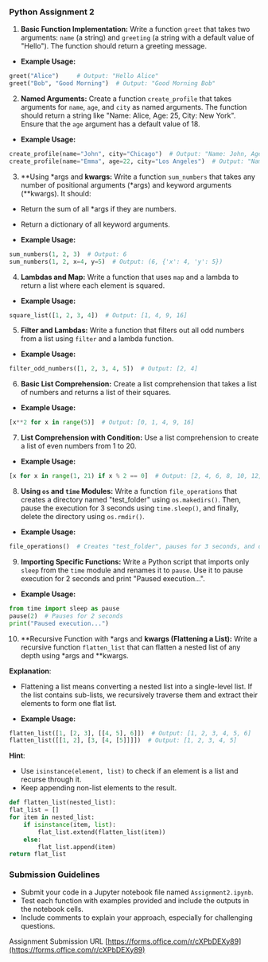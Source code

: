 ### Python Assignment 2



1. **Basic Function Implementation:**
Write a function `greet` that takes two arguments: `name` (a string) and `greeting` (a string with a default value of "Hello"). The function should return a greeting message.

- **Example Usage:**
```python
greet("Alice")     # Output: "Hello Alice"
greet("Bob", "Good Morning")  # Output: "Good Morning Bob"
```

2. **Named Arguments:**
Create a function `create_profile` that takes arguments for `name`, `age`, and `city` as named arguments. The function should return a string like "Name: Alice, Age: 25, City: New York". Ensure that the `age` argument has a default value of 18.

- **Example Usage:**
```python
create_profile(name="John", city="Chicago")  # Output: "Name: John, Age: 18, City: Chicago"
create_profile(name="Emma", age=22, city="Los Angeles")  # Output: "Name: Emma, Age: 22, City: Los Angeles"
```

3. **Using *args and **kwargs:**
Write a function `sum_numbers` that takes any number of positional arguments (*args) and keyword arguments (**kwargs). It should:
- Return the sum of all *args if they are numbers.
- Return a dictionary of all keyword arguments.

- **Example Usage:**
```python
sum_numbers(1, 2, 3)  # Output: 6
sum_numbers(1, 2, x=4, y=5)  # Output: (6, {'x': 4, 'y': 5})
```


4. **Lambdas and Map:**
Write a function that uses `map` and a lambda to return a list where each element is squared.

- **Example Usage:**
```python
square_list([1, 2, 3, 4])  # Output: [1, 4, 9, 16]
```

5. **Filter and Lambdas:**
Write a function that filters out all odd numbers from a list using `filter` and a lambda function.

- **Example Usage:**
```python
filter_odd_numbers([1, 2, 3, 4, 5])  # Output: [2, 4]
```



6. **Basic List Comprehension:**
Create a list comprehension that takes a list of numbers and returns a list of their squares.

- **Example Usage:**
```python
[x**2 for x in range(5)]  # Output: [0, 1, 4, 9, 16]
```

7. **List Comprehension with Condition:**
Use a list comprehension to create a list of even numbers from 1 to 20.

- **Example Usage:**
```python
[x for x in range(1, 21) if x % 2 == 0]  # Output: [2, 4, 6, 8, 10, 12, 14, 16, 18, 20]
```



8. **Using `os` and `time` Modules:**
Write a function `file_operations` that creates a directory named "test_folder" using `os.makedirs()`. Then, pause the execution for 3 seconds using `time.sleep()`, and finally, delete the directory using `os.rmdir()`.

- **Example Usage:**
```python
file_operations()  # Creates "test_folder", pauses for 3 seconds, and deletes it.
```

9. **Importing Specific Functions:**
Write a Python script that imports only `sleep` from the `time` module and renames it to `pause`. Use it to pause execution for 2 seconds and print "Paused execution...".

- **Example Usage:**
```python
from time import sleep as pause
pause(2)  # Pauses for 2 seconds
print("Paused execution...")
```



10. **Recursive Function with *args and **kwargs (Flattening a List):**
Write a recursive function `flatten_list` that can flatten a nested list of any depth using *args and **kwargs.

**Explanation**:
- Flattening a list means converting a nested list into a single-level list. If the list contains sub-lists, we recursively traverse them and extract their elements to form one flat list.
 
- **Example Usage:**
```python
flatten_list([1, [2, 3], [[4, 5], 6]])  # Output: [1, 2, 3, 4, 5, 6]
flatten_list([[1, 2], [3, [4, [5]]]])  # Output: [1, 2, 3, 4, 5]
```

**Hint**: 
- Use `isinstance(element, list)` to check if an element is a list and recurse through it.
- Keep appending non-list elements to the result.

```python
def flatten_list(nested_list):
flat_list = []
for item in nested_list:
    if isinstance(item, list):
        flat_list.extend(flatten_list(item))
    else:
        flat_list.append(item)
return flat_list
```




### Submission Guidelines
- Submit your code in a Jupyter notebook file named `Assignment2.ipynb`.
- Test each function with examples provided and include the outputs in the notebook cells.
- Include comments to explain your approach, especially for challenging questions.

Assignment Submission URL
[https://forms.office.com/r/cXPbDEXy89](https://forms.office.com/r/cXPbDEXy89)
